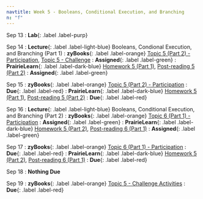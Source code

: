 ```yaml
---
navtitle: Week 5 - Booleans, Conditional Execution, and Branching
n: "f"
---
```


Sep 13
: **Lab**{: .label .label-purp} [](#)

Sep 14
: **Lecture**{: .label .label-light-blue} Booleans, Condional Execution, and Branching (Part 1)
: **zyBooks**{: .label .label-orange} [Topic 5 (Part 2) - Participation](#), [Topic 5 - Challenge](#)
    : **Assigned**{: .label .label-green}
: **PrairieLearn**{: .label .label-dark-blue} [Homework 5 (Part 1)](#), [Post-reading 5 (Part 2)](#)
    : **Assigned**{: .label .label-green}


Sep 15
: **zyBooks**{: .label .label-orange} [Topic 5 (Part 2) - Participation](#)
    : **Due**{: .label .label-red}
: **PrairieLearn**{: .label .label-dark-blue} [Homework 5 (Part 1)](#), [Post-reading 5 (Part 2)](#)
    : **Due**{: .label .label-red}


Sep 16
: **Lecture**{: .label .label-light-blue} Booleans, Conditional Execution, and Branching (Part 2)
: **zyBooks**{: .label .label-orange} [Topic 6 (Part 1) - Participation](#)
    : **Assigned**{: .label .label-green}
: **PrairieLearn**{: .label .label-dark-blue} [Homework 5 (Part 2)](#), [Post-reading 6 (Part 1)](#)
    : **Assigned**{: .label .label-green}

Sep 17
: **zyBooks**{: .label .label-orange} [Topic 6 (Part 1) - Participation](#)
    : **Due**{: .label .label-red}
: **PrairieLearn**{: .label .label-dark-blue} [Homework 5 (Part 2)](#), [Post-reading 6 (Part 1)](#)
    : **Due**{: .label .label-red}

Sep 18
: **Nothing Due**

Sep 19
: **zyBooks**{: .label .label-orange} [Topic 5 - Challenge Activities](#)
    : **Due**{: .label .label-red}

